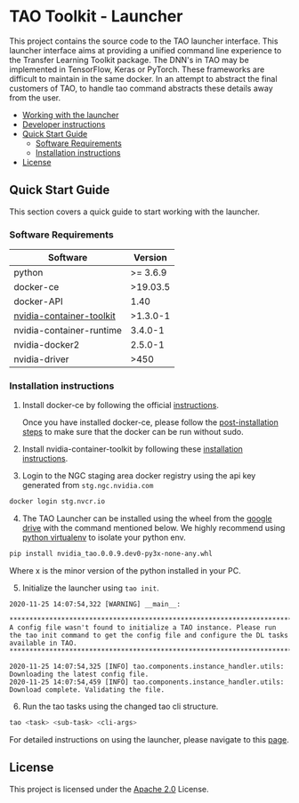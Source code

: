 # TAO Toolkit - Launcher

This project contains the source code to the TAO launcher interface. This launcher interface aims at providing a unified command line experience to the Transfer Learning Toolkit package.
The DNN's in TAO may be implemented in TensorFlow, Keras or PyTorch. These frameworks are difficult to maintain in the same docker. In an attempt to abstract the final customers of TAO, to handle tao command abstracts these details away from the user.

- [Working with the launcher](docs/working_with_the_launcher.md)
- [Developer instructions](docs/developer_instructions.md)
- [Quick Start Guide](#quick-start-guide)
  - [Software Requirements](#software-requirements)
  - [Installation instructions](#installation-instructions)
- [License](#license)

## Quick Start Guide <a name="quick_start_guide"></a>

This section covers a quick guide to start working with the launcher.

### Software Requirements <a name="software_requirements"></a>

| Software | Version |
| ---- | ------- |
| python | >= 3.6.9 |
| docker-ce | >19.03.5 |
| docker-API | 1.40 |
| [nvidia-container-toolkit](https://docs.nvidia.com/datacenter/cloud-native/container-toolkit/overview.html)| >1.3.0-1 |
| nvidia-container-runtime | 3.4.0-1 |
| nvidia-docker2 | 2.5.0-1 |
| nvidia-driver | >450 |

### Installation instructions <a name="installation_instructions"></a>

1. Install docker-ce by following the official [instructions](https://docs.docker.com/engine/install/).

   Once you have installed docker-ce, please follow the [post-installation steps](https://docs.docker.com/engine/install/linux-postinstall/) to make sure that the docker can be run without sudo.

2. Install nvidia-container-toolkit by following these [installation instructions](https://docs.nvidia.com/datacenter/cloud-native/container-toolkit/install-guide.html).

3. Login to the NGC staging area docker registry using the api key generated from `stg.ngc.nvidia.com`

```sh
docker login stg.nvcr.io
```

4. The TAO Launcher can be installed using the wheel from the [google drive](https://drive.google.com/drive/u/1/folders/1-r-Tq6vgyVnb1YsZppteCu9M-zss0Xcs) 
with the command mentioned below. We highly recommend using [python virtualenv](https://python-guide-cn.readthedocs.io/en/latest/dev/virtualenvs.html) to isolate your python env.

```sh
pip install nvidia_tao.0.0.9.dev0-py3x-none-any.whl
```

  Where x is the minor version of the python installed in your PC.

5. Initialize the launcher using `tao init`.

``` {ignore}
2020-11-25 14:07:54,322 [WARNING] __main__: 

************************************************************************************************************************************************************
A config file wasn't found to initialize a TAO instance. Please run the tao init command to get the config file and configure the DL tasks available in TAO.
************************************************************************************************************************************************************

2020-11-25 14:07:54,325 [INFO] tao.components.instance_handler.utils: Downloading the latest config file.
2020-11-25 14:07:54,459 [INFO] tao.components.instance_handler.utils: Download complete. Validating the file.
```

6. Run the tao tasks using the changed tao cli structure.

```sh
tao <task> <sub-task> <cli-args>
```

For detailed instructions on using the launcher, please navigate to this [page](docs/working_with_the_launcher.md).

## <a name='license'></a>License

This project is licensed under the [Apache 2.0](./LICENSE) License.